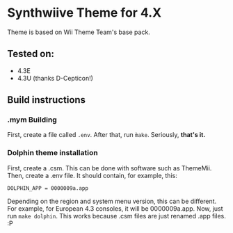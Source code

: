 # Synthwiive Theme for 4.X

Theme is based on Wii Theme Team's base pack.

## Tested on:
* 4.3E
* 4.3U (thanks D-Cepticon!)

## Build instructions
### .mym Building
First, create a file called `.env`. After that, run `m̀ake`.
Seriously, **that's it.**
### Dolphin theme installation
First, create a .csm. This can be done with software such as ThemeMii.
Then, create a .env file. It should contain, for example, this:
```
DOLPHIN_APP = 0000009a.app
```
Depending on the region and system menu version, this can be different. For example, for European 4.3 consoles, it will be 0000009a.app.
Now, just run `make dolphin`. This works because .csm files are just renamed .app files. :P
